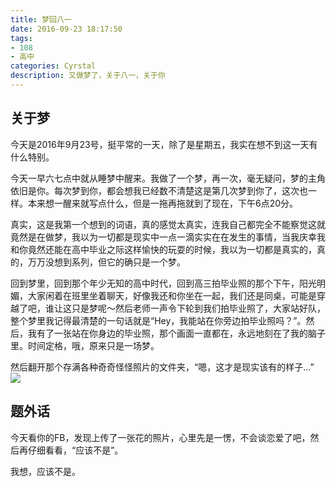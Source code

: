```yaml
---
title: 梦回八一
date: 2016-09-23 18:17:50
tags:
- 108
- 高中
categories: Cyrstal
description: 又做梦了，关于八一，关于你
---
```


## 关于梦
今天是2016年9月23号，挺平常的一天，除了是星期五，我实在想不到这一天有什么特别。

今天一早六七点中就从睡梦中醒来。我做了一个梦，再一次，毫无疑问，梦的主角依旧是你。每次梦到你，都会想我已经数不清楚这是第几次梦到你了，这次也一样。本来想一醒来就写点什么，但是一拖再拖就到了现在，下午6点20分。

真实，这是我第一个想到的词语，真的感觉太真实，连我自己都完全不能察觉这就竟然是在做梦，我以为一切都是现实中一点一滴实实在在发生的事情，当我庆幸我和你竟然还能在高中毕业之际这样愉快的玩耍的时候，我以为一切都是真实的，真的，万万没想到系列，但它的确只是一个梦。

回到梦里，回到那个年少无知的高中时代，回到高三拍毕业照的那个下午，阳光明媚，大家闲着在班里坐着聊天，好像我还和你坐在一起，我们还是同桌，可能是穿越了吧，谁让这只是梦呢～然后老师一声令下轮到我们拍毕业照了，大家站好队，整个梦里我记得最清楚的一句话就是“Hey，我能站在你旁边拍毕业照吗？”。然后，我有了一张站在你身边的毕业照，那个画面一直都在，永远地刻在了我的脑子里。时间定格，哦，原来只是一场梦。

然后翻开那个存满各种奇奇怪怪照片的文件夹，“嗯，这才是现实该有的样子...”
![](http://odybz8bb4.bkt.clouddn.com/20160923-dream/IMG_0086.JPG)

## 题外话
今天看你的FB，发现上传了一张花的照片，心里先是一愣，不会谈恋爱了吧，然后再仔细看看，“应该不是”。

我想，应该不是。
